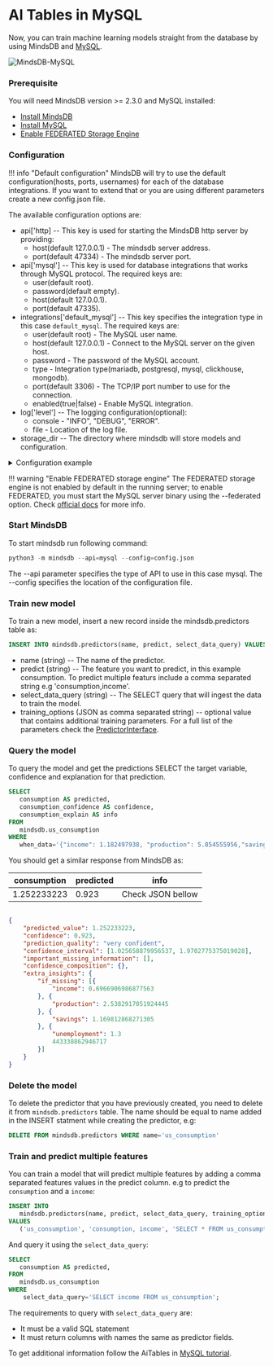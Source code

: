 # AI Tables in MySQL

Now, you can train machine learning models straight from the database by using MindsDB and [MySQL](https://www.mysql.com/).

![MindsDB-MySQL](/assets/databases/mdb-mysql.png)

### Prerequisite

You will need MindsDB version >= 2.3.0 and MySQL installed:

* [Install MindsDB](/Installing/)
* [Install MySQL](https://www.mysql.com/downloads/)
* [Enable FEDERATED Storage Engine](https://dev.mysql.com/doc/refman/8.0/en/federated-storage-engine.html)

### Configuration

!!! info "Default configuration"
    MindsDB will try to use the default configuration(hosts, ports, usernames) for each of the database integrations. If you want to extend that or you are using different parameters create a new config.json file. 

The available configuration options are:

* api['http] -- This key is used for starting the MindsDB http server by providing:
    * host(default 127.0.0.1) - The mindsdb server address.
    * port(default 47334) - The mindsdb server port.
* api['mysql'] -- This key is used for database integrations that works through MySQL protocol. The required keys are:
    * user(default root).
    * password(default empty).
    * host(default 127.0.0.1).
    * port(default 47335).
* integrations['default_mysql'] -- This key specifies the integration type in this case `default_mysql`. The required keys are:
    * user(default root) - The MySQL user name.
    * host(default 127.0.0.1) - Connect to the MySQL server on the given host. 
    * password - The password of the MySQL account. 
    * type - Integration type(mariadb, postgresql, mysql, clickhouse, mongodb).
    * port(default 3306) - The TCP/IP port number to use for the connection. 
    * enabled(true|false) - Enable MySQL integration.
* log['level'] -- The logging configuration(optional):
    * console - "INFO", "DEBUG", "ERROR".
    * file - Location of the log file.
* storage_dir -- The directory where mindsdb will store models and configuration.

<details class="success">
    <summary> Configuration example</summary>  
```json
{
    "api": {
        "http": {
            "host": "0.0.0.0",
            "port": "47334"
        },
        "mysql": {
            "host": "127.0.0.1",
            "password": "",
            "port": "47335",
            "user": "root"
        }
    },
    "config_version": "1.3",
    "debug": true,
    "integrations": {
       "default_mysql": {
            "enabled": true,
            "host": "localhost",
            "password": "root",
            "port": 3307,
            "type": "mysql",
            "user": "root"
        }
    },
    "log": {
        "level": {
            "console": "DEBUG",
            "file": "INFO"
        }
    },
    "storage_dir": "/storage"
}
```        
</details> 

!!! warning "Enable FEDERATED storage engine"
   The FEDERATED storage engine is not enabled by default in the running server; to enable FEDERATED, you must start the MySQL server binary using the --federated option. Check [official docs](https://dev.mysql.com/doc/refman/8.0/en/federated-storage-engine.html) for more info.


### Start MindsDB
To start mindsdb run following command:

```python
python3 -m mindsdb --api=mysql --config=config.json
```
The --api parameter specifies the type of API to use in this case mysql. 
The --config specifies the location of the configuration file. 

### Train new model

To train a new model, insert a new record inside the mindsdb.predictors table as:

```sql
INSERT INTO mindsdb.predictors(name, predict, select_data_query) VALUES ('us_consumption', 'consumption', 'SELECT * FROM us_consumption');

```

* name (string) -- The name of the predictor.
* predict (string) --  The feature you want to predict, in this example consumption. To predict multiple featurs include a comma separated string e.g 'consumption,income'.
* select_data_query (string) -- The SELECT query that will ingest the data to train the model.
* training_options (JSON as comma separated string) -- optional value that contains additional training parameters. For a full list of the parameters check the [PredictorInterface](/PredictorInterface/#learn).

### Query the model

To query the model and get the predictions SELECT the target variable, confidence and explanation for that prediction.

```sql
SELECT
   consumption AS predicted,
   consumption_confidence AS confidence,
   consumption_explain AS info 
FROM
   mindsdb.us_consumption 
WHERE 
   when_data='{"income": 1.182497938, "production": 5.854555956,"savings": 3.183292657, "unemployment": 0.1, "t":"2020-01-02"}';
```
You should get a similar response from MindsDB as:

| consumption  | predicted | info   |
|----------------|------------|------|
| 1.252233223 | 0.923 | Check JSON bellow  |

```json

{
    "predicted_value": 1.252233223,
    "confidence": 0.923,
    "prediction_quality": "very confident",
    "confidence_interval": [1.025658879956537, 1.9702775375019028],
    "important_missing_information": [],
    "confidence_composition": {},
    "extra_insights": {
        "if_missing": [{
            "income": 0.6966906986877563
        }, {
            "production": 2.5382917051924445
        }, {
            "savings": 1.169812868271305
        }, {
            "unemployment": 1.3
            443338862946717
        }]
    }
}
```
### Delete the model

To delete the predictor that you have previously created, you need to delete it from `mindsdb.predictors` table. The name should be equal to name added in the INSERT statment while creating the predictor, e.g:

```sql
DELETE FROM mindsdb.predictors WHERE name='us_consumption'
```

### Train and predict multiple features

You can train a model that will predict multiple features by adding a comma separated features values in the predict column. e.g to predict the `consumption` and a `income`:

```sql
INSERT INTO
   mindsdb.predictors(name, predict, select_data_query, training_options) 
VALUES
   ('us_consumption', 'consumption, income', 'SELECT * FROM us_consumption', "option,value"});
```
And query it using the `select_data_query`:

```sql
SELECT
   consumption AS predicted,
FROM
   mindsdb.us_consumption 
WHERE
    select_data_query='SELECT income FROM us_consumption';
```

The requirements to query with `select_data_query` are:

* It must be a valid SQL statement
* It must return columns with names the same as predictor fields.


To get additional information follow the AiTables in [MySQL tutorial](https://docs.mindsdb.com/databases/tutorials/AiTablesInMySQL/).
